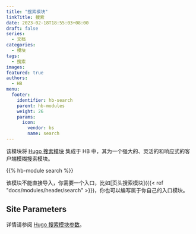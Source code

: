 ```yaml
---
title: "搜索模块"
linkTitle: 搜索
date: 2023-02-18T18:55:03+08:00
draft: false
series:
  - 文档
categories:
  - 模块
tags:
  - 搜索
images:
featured: true
authors:
  - HB
menu:
  footer:
    identifier: hb-search
    parent: hb-modules
    weight: 26
    params:
      icon:
        vendor: bs
        name: search
---
```


该模块将 [Hugo 搜索模块](https://github.com/hugomods/search) 集成于 HB 中，其为一个强大的、灵活的和响应式的客户端模糊搜索模块。

<!--more-->

{{% hb-module search %}}

该模块不能直接导入，你需要一个入口，比如[页头搜索模块]({{< ref "docs/modules/header/search" >}})，你也可以编写属于你自己的入口模块。

## Site Parameters

详情请参阅 [Hugo 搜索模块参数](https://hugomods.com/en/docs/search/#site-parameters)。
